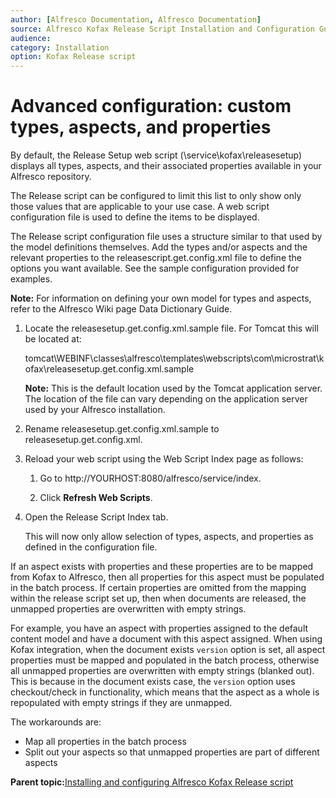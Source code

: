 ```yaml
---
author: [Alfresco Documentation, Alfresco Documentation]
source: Alfresco Kofax Release Script Installation and Configuration Guide \(Beta\)
audience: 
category: Installation
option: Kofax Release script
---
```


# Advanced configuration: custom types, aspects, and properties

By default, the Release Setup web script \(\\service\\kofax\\releasesetup\) displays all types, aspects, and their associated properties available in your Alfresco repository.

The Release script can be configured to limit this list to only show only those values that are applicable to your use case. A web script configuration file is used to define the items to be displayed.

The Release script configuration file uses a structure similar to that used by the model definitions themselves. Add the types and/or aspects and the relevant properties to the releasescript.get.config.xml file to define the options you want available. See the sample configuration provided for examples.

**Note:** For information on defining your own model for types and aspects, refer to the Alfresco Wiki page Data Dictionary Guide.

1.  Locate the releasesetup.get.config.xml.sample file. For Tomcat this will be located at:

    tomcat\\WEBINF\\classes\\alfresco\\templates\\webscripts\\com\\microstrat\\kofax\\releasesetup.get.config.xml.sample

    **Note:** This is the default location used by the Tomcat application server. The location of the file can vary depending on the application server used by your Alfresco installation.

2.  Rename releasesetup.get.config.xml.sample to releasesetup.get.config.xml.

3.  Reload your web script using the Web Script Index page as follows:

    1.  Go to http://YOURHOST:8080/alfresco/service/index.

    2.  Click **Refresh Web Scripts**.

4.  Open the Release Script Index tab.

    This will now only allow selection of types, aspects, and properties as defined in the configuration file.


If an aspect exists with properties and these properties are to be mapped from Kofax to Alfresco, then all properties for this aspect must be populated in the batch process. If certain properties are omitted from the mapping within the release script set up, then when documents are released, the unmapped properties are overwritten with empty strings.

For example, you have an aspect with properties assigned to the default content model and have a document with this aspect assigned. When using Kofax integration, when the document exists `version` option is set, all aspect properties must be mapped and populated in the batch process, otherwise all unmapped properties are overwritten with empty strings \(blanked out\). This is because in the document exists case, the `version` option uses checkout/check in functionality, which means that the aspect as a whole is repopulated with empty strings if they are unmapped.

The workarounds are:

-   Map all properties in the batch process
-   Split out your aspects so that unmapped properties are part of different aspects

**Parent topic:**[Installing and configuring Alfresco Kofax Release script](../concepts/kofax-intro.md)

